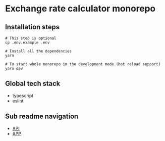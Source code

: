 # Exchange rate calculator monorepo

## Installation steps
```shell
# This step is optional
cp .env.example .env

# Install all the dependencies
yarn

# To start whole monorepo in the development mode (hot reload support)
yarn dev
```

## Global tech stack
- typescript
- eslint

## Sub readme navigation
- [API](./packages/api/README.md)
- [APP](./packages/app/README.md)
